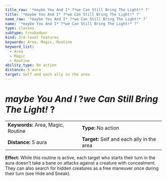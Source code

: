 ```yaml
---
title_raw: '*maybe You And I* ?*we Can Still Bring The Light!* ?'
title: '*maybe You And I* ?*we Can Still Bring The Light!* ?'
name_raw: '*maybe You And I* ?*we Can Still Bring The Light!* ?'
name: '*maybe You And I* ?*we Can Still Bring The Light!* ?'
type: classes
subtype: troubadour
kind: 3rd-level features
keywords: Area, Magic, Routine
keyword_list:
  - Area
  - Magic
  - Routine
ability_type: No action
distance: 5 aura
target: Self and each ally in the area
---
```


# *maybe You And I* ?*we Can Still Bring The Light!* ?

|                                    |                                            |
| :--------------------------------- | :----------------------------------------- |
| **Keywords:** Area, Magic, Routine | **Type:** No action                        |
| **Distance:** 5 aura               | **Target:** Self and each ally in the area |

**Effect:** While this routine is active, each target who starts their turn in the aura doesn't take a bane on attacks against a creature with concealment. They can also search for hidden creatures as a free maneuver once during their turn (see Hide and Sneak).

